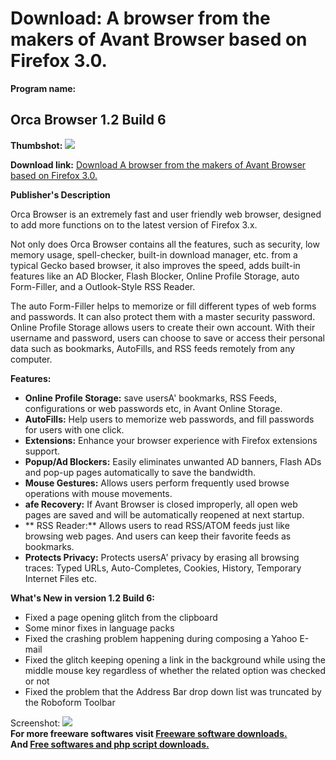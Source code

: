 # Download: A browser from the makers of Avant Browser based on Firefox 3.0.

**Program name:**

## Orca Browser 1.2 Build 6

  
**Thumbshot:** ![](http://www.freewarefiles.com/screenshot/orcabrowser_md.jpg)   
  
**Download link:** [Download A browser from the makers of Avant Browser based on Firefox 3.0.](http://freesoftwares.boysofts.com/Orca-Browser_program_44753.html)  
  


**Publisher's Description**  
  


Orca Browser is an extremely fast and user friendly web browser, designed to add more functions on to the latest version of Firefox 3.x. 

Not only does Orca Browser contains all the features, such as security, low memory usage, spell-checker, built-in download manager, etc. from a typical Gecko based browser, it also improves the speed, adds built-in features like an AD Blocker, Flash Blocker, Online Profile Storage, auto Form-Filler, and a Outlook-Style RSS Reader. 

The auto Form-Filler helps to memorize or fill different types of web forms and passwords. It can also protect them with a master security password. Online Profile Storage allows users to create their own account. With their username and password, users can choose to save or access their personal data such as bookmarks, AutoFills, and RSS feeds remotely from any computer.

**Features:**

  * **Online Profile Storage:** save usersA' bookmarks, RSS Feeds, configurations or web passwords etc, in Avant Online Storage. 
  * **AutoFills:** Help users to memorize web passwords, and fill passwords for users with one click. 
  * **Extensions:** Enhance your browser experience with Firefox extensions support. 
  * **Popup/Ad Blockers:** Easily eliminates unwanted AD banners, Flash ADs and pop-up pages automatically to save the bandwidth. 
  * **Mouse Gestures:** Allows users perform frequently used browse operations with mouse movements. 
  * **afe Recovery:** If Avant Browser is closed improperly, all open web pages are saved and will be automatically reopened at next startup. 
  * ** RSS Reader:** Allows users to read RSS/ATOM feeds just like browsing web pages. And users can keep their favorite feeds as bookmarks. 
  * **Protects Privacy:** Protects usersA' privacy by erasing all browsing traces: Typed URLs, Auto-Completes, Cookies, History, Temporary Internet Files etc. 

**What's New in version 1.2 Build 6:**

  * Fixed a page opening glitch from the clipboard 
  * Some minor fixes in language packs 
  * Fixed the crashing problem happening during composing a Yahoo E-mail 
  * Fixed the glitch keeping opening a link in the background while using the middle mouse key regardless of whether the related option was checked or not 
  * Fixed the problem that the Address Bar drop down list was truncated by the Roboform Toolbar 

  
  
Screenshot: ![](http://www.freewarefiles.com/screenshot/orcabrowser.jpg)   
**For more freeware softwares visit [Freeware software downloads.](http://freesoftwares.boysofts.com/)**   
**And [Free softwares and php script downloads.](http://www.boysofts.com/)**
